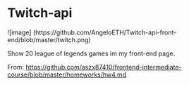 <h1>Twitch-api</h1>
![image] (https://github.com/AngeloETH/Twitch-api-front-end/blob/master/twitch.png)

Show 20 league of legends games im my front-end page.

From: https://github.com/aszx87410/frontend-intermediate-course/blob/master/homeworks/hw4.md
